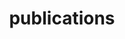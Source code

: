 ---
layout: page
title: publications
nav: true
nav_order: 6
dropdown: true
children: 
    - title: papers
      permalink: /papers/
    - title: divider
    - title: projects
      permalink: /projects/
---